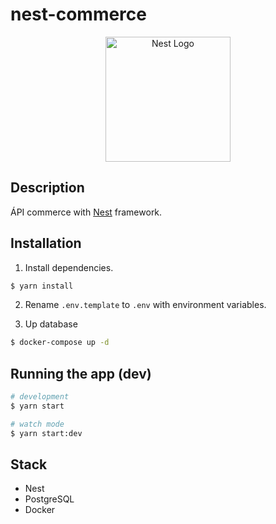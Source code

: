 # nest-commerce

<p align="center">
  <a href="http://nestjs.com/" target="blank"><img src="https://nestjs.com/img/logo-small.svg" width="200" alt="Nest Logo" /></a>
</p>

[circleci-image]: https://img.shields.io/circleci/build/github/nestjs/nest/master?token=abc123def456
[circleci-url]: https://circleci.com/gh/nestjs/nest


## Description

ÁPI commerce with [Nest](https://github.com/nestjs/nest) framework.

## Installation

1. Install dependencies.

```bash
$ yarn install
```

2. Rename `.env.template` to `.env` with environment variables.

3. Up database

```bash
$ docker-compose up -d
```

## Running the app (dev)

```bash
# development
$ yarn start

# watch mode
$ yarn start:dev
```

## Stack

* Nest
* PostgreSQL
* Docker